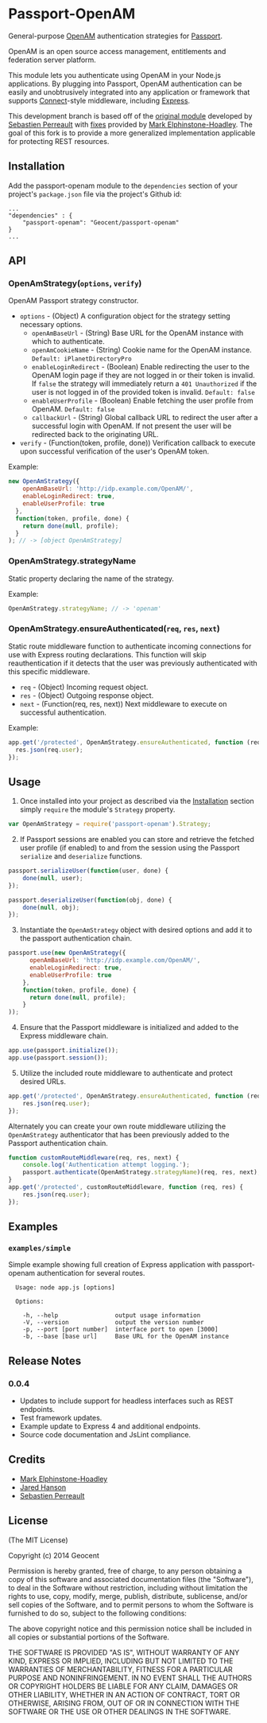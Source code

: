 # Passport-OpenAM

General-purpose [OpenAM](http://forgerock.com/products/open-identity-stack/openam/) authentication strategies for [Passport](https://github.com/jaredhanson/passport).

OpenAM is an open source access management, entitlements and federation server platform.

This module lets you authenticate using OpenAM in your Node.js applications.
By plugging into Passport, OpenAM authentication can be easily and unobtrusively
integrated into any application or framework that supports
[Connect](http://www.senchalabs.org/connect/)-style middleware, including
[Express](http://expressjs.com/).

This development branch is based off of the [original module](https://github.com/alesium/passport-openam) developed by [Sebastien Perreault](https://github.com/sperreault) with [fixes](https://github.com/marksyzm/passport-openam) provided by [Mark Elphinstone-Hoadley](https://github.com/marksyzm). The goal of this fork is to provide a more generalized implementation applicable for protecting REST resources.

## Installation

Add the passport-openam module to the `dependencies` section of your project's `package.json` file via the project's Github id:

```
...
"dependencies" : {
    "passport-openam": "Geocent/passport-openam"
}
...
```

## API

### OpenAmStrategy(`options`, `verify`)

OpenAM Passport strategy constructor.

* `options` - (Object) A configuration object for the strategy setting necessary options.
    * `openAmBaseUrl` - (String) Base URL for the OpenAM instance with which to authenticate.
    * `openAmCookieName` - (String) Cookie name for the OpenAM instance. `Default: iPlanetDirectoryPro`
    * `enableLoginRedirect` - (Boolean) Enable redirecting the user to the OpenAM login page if they are not logged in or their token is invalid. If `false` the strategy will immediately return a `401 Unauthorized` if the user is not logged in of the provided token is invalid. `Default: false`
    * `enableUserProfile` - (Boolean) Enable fetching the user profile from OpenAM. `Default: false`
    * `callbackUrl` - (String) Global callback URL to redirect the user after a successful login with OpenAM. If not present the user will be redirected back to the originating URL.
* `verify` - (Function(token, profile, done)) Verification callback to execute upon successful verification of the user's OpenAM token.

Example:
```javascript
new OpenAmStrategy({
    openAmBaseUrl: 'http://idp.example.com/OpenAM/',
    enableLoginRedirect: true,
    enableUserProfile: true
  },
  function(token, profile, done) {
    return done(null, profile);
  }
); // -> [object OpenAmStrategy]
```

### OpenAmStrategy.strategyName

Static property declaring the name of the strategy.

Example:
```javascript
OpenAmStrategy.strategyName; // -> 'openam'
```

### OpenAmStrategy.ensureAuthenticated(`req`, `res`, `next`)

Static route middleware function to authenticate incoming connections for use with Express routing declarations. This function will skip reauthentication if it detects that the user was previously authenticated with this specific middleware.

* `req` - (Object) Incoming request object.
* `res` - (Object) Outgoing response object.
* `next` - (Function(req, res, next)) Next middleware to execute on successful authentication.

Example:
```javascript
app.get('/protected', OpenAmStrategy.ensureAuthenticated, function (req, res) {
  res.json(req.user);
});
```

## Usage

1. Once installed into your project as described via the [Installation](#installation) section simply `require` the module's `Strategy` property.

 ```javascript
 var OpenAmStrategy = require('passport-openam').Strategy;
 ```

2. If Passport sessions are enabled you can store and retrieve the fetched user profile (if enabled) to and from the session using the Passport `serialize` and `deserialize` functions.

 ```javascript
 passport.serializeUser(function(user, done) {
     done(null, user);
 });

 passport.deserializeUser(function(obj, done) {
     done(null, obj);
 });
 ```

3. Instantiate the `OpenAmStrategy` object with desired options and add it to the passport authentication chain.

 ```javascript
 passport.use(new OpenAmStrategy({
       openAmBaseUrl: 'http://idp.example.com/OpenAM/',
       enableLoginRedirect: true,
       enableUserProfile: true
     },
     function(token, profile, done) {
       return done(null, profile);
     }
 ));
 ```

4. Ensure that the Passport middleware is initialized and added to the Express middleware chain.

 ```javascript
 app.use(passport.initialize());
 app.use(passport.session());
 ```

5. Utilize the included route middleware to authenticate and protect desired URLs.
 ```javascript
 app.get('/protected', OpenAmStrategy.ensureAuthenticated, function (req, res) {
     res.json(req.user);
 });
 ```

 Alternately you can create your own route middleware utilizing the `OpenAmStrategy` authenticator that has been previously added to the Passport authentication chain.

 ```javascript
 function customRouteMiddleware(req, res, next) {
     console.log('Authentication attempt logging.');
     passport.authenticate(OpenAmStrategy.strategyName)(req, res, next);
 }
 app.get('/protected', customRouteMiddleware, function (req, res) {
     res.json(req.user);
 });
 ```

## Examples

### `examples/simple`

Simple example showing full creation of Express application with passport-openam authentication for several routes.

```
  Usage: node app.js [options]

  Options:

    -h, --help                output usage information
    -V, --version             output the version number
    -p, --port [port number]  interface port to open [3000]
    -b, --base [base url]     Base URL for the OpenAM instance
```

## Release Notes

### 0.0.4
* Updates to include support for headless interfaces such as REST endpoints.
* Test framework updates.
* Example update to Express 4 and additional endpoints.
* Source code documentation and JsLint compliance.

## Credits

  - [Mark Elphinstone-Hoadley](https://github.com/marksyzm)
  - [Jared Hanson](https://github.com/jaredhanson)
  - [Sebastien Perreault](https://github.com/sperreault)

## License

(The MIT License)

Copyright (c) 2014 Geocent

Permission is hereby granted, free of charge, to any person obtaining a copy of
this software and associated documentation files (the "Software"), to deal in
the Software without restriction, including without limitation the rights to
use, copy, modify, merge, publish, distribute, sublicense, and/or sell copies of
the Software, and to permit persons to whom the Software is furnished to do so,
subject to the following conditions:

The above copyright notice and this permission notice shall be included in all
copies or substantial portions of the Software.

THE SOFTWARE IS PROVIDED "AS IS", WITHOUT WARRANTY OF ANY KIND, EXPRESS OR
IMPLIED, INCLUDING BUT NOT LIMITED TO THE WARRANTIES OF MERCHANTABILITY, FITNESS
FOR A PARTICULAR PURPOSE AND NONINFRINGEMENT. IN NO EVENT SHALL THE AUTHORS OR
COPYRIGHT HOLDERS BE LIABLE FOR ANY CLAIM, DAMAGES OR OTHER LIABILITY, WHETHER
IN AN ACTION OF CONTRACT, TORT OR OTHERWISE, ARISING FROM, OUT OF OR IN
CONNECTION WITH THE SOFTWARE OR THE USE OR OTHER DEALINGS IN THE SOFTWARE.
